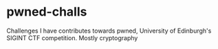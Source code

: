 # pwned-challs

Challenges I have contributes towards pwned, University of Edinburgh's SIGINT CTF competition. Mostly cryptography